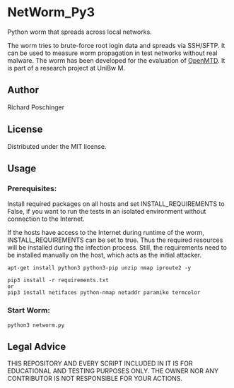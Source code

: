# NetWorm_Py3

Python worm that spreads across local networks.

The worm tries to brute-force root login data and spreads via SSH/SFTP. 
It can be used to measure worm propagation in test networks without real malware. 
The worm has been developed for the evaluation of [OpenMTD](https://github.com/rposchinger/OpenMTD). 
It is part of a research project at UniBw M.

## Author
Richard Poschinger 

## License

Distributed under the MIT license.

## Usage
### Prerequisites:
Install required packages on all hosts and set INSTALL_REQUIREMENTS to False, if you want to run the tests in an isolated environment without connection to the Internet.

If the hosts have access to the Internet during runtime of the worm, INSTALL_REQUIREMENTS can be set to true. Thus the required resources will be installed during the infection process. 
Still, the requirements need to be installed manually on the host, which acts as the initial attacker. 

```
apt-get install python3 python3-pip unzip nmap iproute2 -y

pip3 install -r requirements.txt
or
pip3 install netifaces python-nmap netaddr paramiko termcolor
```

### Start Worm:
```
python3 networm.py
```

## Legal Advice
THIS REPOSITORY AND EVERY SCRIPT INCLUDED IN IT IS FOR EDUCATIONAL 
AND TESTING PURPOSES ONLY. THE OWNER NOR ANY CONTRIBUTOR IS NOT RESPONSIBLE
FOR YOUR ACTIONS.
